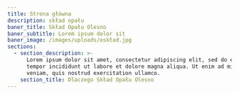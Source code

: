 ```yaml
---
title: Strona główna
description: skład opału
baner_title: Skład Opału Olesno
baner_subtitle: Lorem ipsum dolor sit
baner_image: /images/uploads/oskład.jpg
sections:
  - section_description: >-
      Lorem ipsum dolor sit amet, consectetur adipiscing elit, sed do eiusmod
      tempor incididunt ut labore et dolore magna aliqua. Ut enim ad minim
      veniam, quis nostrud exercitation ullamco.
    section_title: Dlaczego Skład Opału Olesno
---
```


